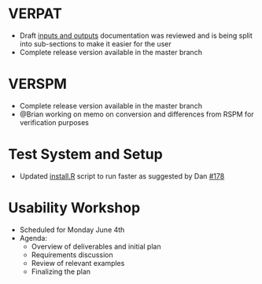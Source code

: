 # VERPAT 
  - Draft [inputs and outputs](VERPAT-Inputs-and-Outputs) documentation was reviewed and is being split into sub-sections to make it easier for the user
  - Complete release version available in the master branch

# VERSPM
  - Complete release version available in the master branch
  - @Brian working on memo on conversion and differences from RSPM for verification purposes

# Test System and Setup
  - Updated [install.R](https://github.com/gregorbj/VisionEval/wiki/Getting-Started#installation-and-setup) script to run faster as suggested by Dan [#178](https://github.com/gregorbj/VisionEval/issues/178)

# Usability Workshop
  - Scheduled for Monday June 4th
  - Agenda: 
    - Overview of deliverables and initial plan
    - Requirements discussion
    - Review of relevant examples
    - Finalizing the plan
